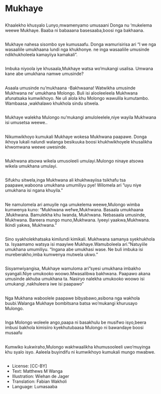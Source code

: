 # Mukhaye

##
Khaalekho khusyalo
Lunyo,mwamenyamo umusaani
Donga nu ‘mukelema weewe
Mukhaye.
Baaba ni babaaana
basesaaba,boosi nga bakhaana.


##
Mukhaye nahesa sisombo sye
kumusaafu. Donga wamurisirisa
ari “I we nga wasaaliile
umukhaana lundi nga
khukhonye.
ne inga wasaaliile umusinde
ndikhukholeela kamayiiya
kamakali”.


##
Imbuka niyoola iye
khusaala,Mukhaye watsa
wo’mukangi usalisa. Umwana
kane abe umukhana namwe
umusinde?


##
Asaala umusinde nu’mukhaana
-Bakhwaana! Watwikha
umusinde Mukhwana ne’
umukhana Molongo.
Buli isi alooleeleela Mukhwana
afunatsaka kumwikhoyo.
Ne uli alola khu Molongo
wawulila kumutambo.
Wambaasa ,wakhalawo
khukhola sindu sitwela.


##
Mukhaye walekha Mulongo
nu’mukangi amuloleelele,niye
wayila Mukhwana isi umusetsa
weewe..


##
Nikumwikhoyo kumukali
Mukhaye wokesa Mukhwana
paapawe.
Donga ikhoya lukali nalundi
walanga besikuuka boosi
khukhwikhoyele khusalikha
khwomwana weewe uwesinde.


##
Mukhwana atsowa wikela
umusoleeli umulayi.Mulongo
ninaye atsowa wikela
umukhana umulayi.


##
Sifukhu sitwela,inga Mukhwana
ali khukhwayiisa tsikhafu tsa
paapawe,waboona umukhana
umumiliyu pye!
Wilomela ari ”uyu niye
umukhana isi ngana khuyila.”


##
Ne namulomela ari amuyile nga
umukelema weewe,Mulongo
wimba kumwenya kuno:
“Mukhwana wefwe,Mukhwana.
Basaala umukhaana
,Mukhwana.
Bamulekha khu lwanda,
Mukhwana.
Nebasaala umusinde,
Mukhwana.
Bareera mungo
muno,Mukhwana.
Iyeeyi yaakwa,Mukhwana.
Ikindi yakwa, Mukhwana.”


##
Sino syakholekhatsaka
kimilundi kimikali.
Mukhwana samanya
syekhukhola ta.
Isyaamamo watsya isi maayiwe
Mukhaye.Wamuboleela
ari.”Natuyiile umukhana
umumiliyu.
“Ingana abe umukhasi wase.
Ne buli imbuka isi
mureberakho,imba kumwenya
mutwela ukwo.”


##
Sisyamwiyangisa,
Mukhaye wamuloma ari”syesi
umukhana imbakho
syangali.Niye umukooko
woowo.Mwasalibwa bakhwana.
Paapawo akana umusinde
akhuba umukhana ta.
Nasiryo nalekha umukooko
woowo isi umukangi
,nakhuleera iwe isi paapawo”


##
Nga Mukhana waboolele
paapawe bibyabawo,asibona
nga wakhola buubi.Walanga
Mukhaye bombitsana batsa
wo’mukangi khurusayo
Mulongo.


##
Inga Molongo woleele
ango,paapa ni basakhulu be
musifwo isyo,beera imbusi
bakhola kimisiiro
kyekhutubaasa Mulongo ni
bawandaye boosi musaafu


##
Kumwiko kukwiraho,Mulongo
wakhwaalikha khumusooleeli
uwo’muyinga khu syalo isyo.
Aaleela buyindifu ni
kumwikhoyo kumukali mungo
mwabwe.


##
* License: [CC-BY]
* Text: Matthews M Wanga
* Illustration: Wiehan de Jager
* Translation: Fabian Wakholi
* Language: Lumasaaba
